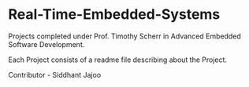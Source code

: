 # Real-Time-Embedded-Systems
Projects completed under Prof. Timothy Scherr in Advanced Embedded Software Development.

Each Project consists of a readme file describing about the Project.

Contributor - Siddhant Jajoo
